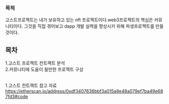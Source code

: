 ### 목적<br>
 고스트프로젝트는 내가 보유하고 있는 nft 프로젝트이다.web3프로젝트의 핵심은 커뮤니티이다. 그것을 직접 겪어보고 dapp 개발 실력을 향상시키 위해 파생프로젝트를 만들 것이다.<br>

## 목차<br>
 1.고스트 프로젝트 컨트랙트 분석<br>
 2.커뮤니티에 도움이 될만한 프로젝트 구상<br>
<br>

 1.고스트 컨트랙트 참고 자료<br>
 https://etherscan.io/address/0xdf3407636bbf3a015a8e48a079ef7ba49e687fd3#code<br>
<br>
<br>
<br>
<br>
